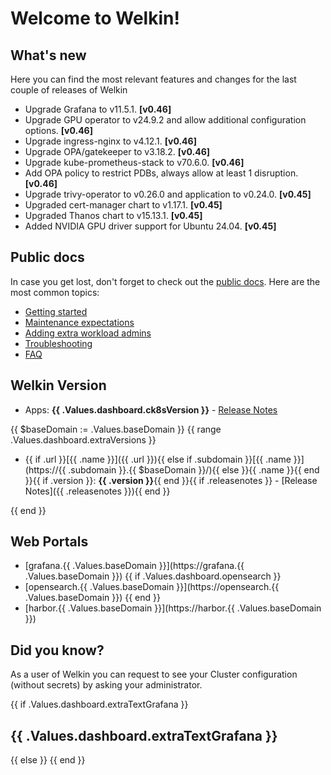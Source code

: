 # Welcome to Welkin!

## What's new

Here you can find the most relevant features and changes for the last couple of releases of Welkin

- Upgrade Grafana to v11.5.1. **[v0.46]**
- Upgrade GPU operator to v24.9.2 and allow additional configuration options. **[v0.46]**
- Upgrade ingress-nginx to v4.12.1. **[v0.46]**
- Upgrade OPA/gatekeeper to v3.18.2. **[v0.46]**
- Upgrade kube-prometheus-stack to v70.6.0. **[v0.46]**
- Add OPA policy to restrict PDBs, always allow at least 1 disruption. **[v0.46]**
- Upgrade trivy-operator to v0.26.0 and application to v0.24.0. **[v0.45]**
- Upgraded cert-manager chart to v1.17.1. **[v0.45]**
- Upgraded Thanos chart to v15.13.1. **[v0.45]**
- Added NVIDIA GPU driver support for Ubuntu 24.04. **[v0.45]**

## Public docs

In case you get lost, don't forget to check out the [public docs](https://elastisys.io/welkin/). Here are the most common topics:

- [Getting started](https://elastisys.io/welkin/user-guide/prepare/)
- [Maintenance expectations](https://elastisys.io/welkin/user-guide/maintenance/)
- [Adding extra workload admins](https://elastisys.io/welkin/user-guide/delegation/#kubernetes-api)
- [Troubleshooting](https://elastisys.io/welkin/user-guide/troubleshooting/)
- [FAQ](https://elastisys.io/welkin/user-guide/faq/)

## Welkin Version

- Apps: **{{ .Values.dashboard.ck8sVersion }}** - [Release Notes](https://elastisys.io/welkin/release-notes/)

{{ $baseDomain := .Values.baseDomain }}
{{ range .Values.dashboard.extraVersions }}

- {{ if .url }}[{{ .name }}]({{ .url }}){{ else if .subdomain }}[{{ .name }}](https://{{ .subdomain }}.{{ $baseDomain }}/){{ else }}{{ .name }}{{ end }}{{ if .version }}: **{{ .version }}**{{ end }}{{ if .releasenotes }} - [Release Notes]({{ .releasenotes }}){{ end }}

{{ end }}

## Web Portals

- [grafana.{{ .Values.baseDomain }}](https://grafana.{{ .Values.baseDomain }})
{{ if .Values.dashboard.opensearch }}
- [opensearch.{{ .Values.baseDomain }}](https://opensearch.{{ .Values.baseDomain }})
{{ end }}
- [harbor.{{ .Values.baseDomain }}](https://harbor.{{ .Values.baseDomain }})

## Did you know?

As a user of Welkin you can request to see your Cluster configuration (without secrets) by asking your administrator.

{{ if .Values.dashboard.extraTextGrafana }}

## {{ .Values.dashboard.extraTextGrafana }}

{{ else }}
{{ end }}

[//]: # (If you update this file, remember to also edit compliantkubernetes-apps/helmfile.d/charts/opensearch/configurer/files/dashboards-resources/welcome.md)
